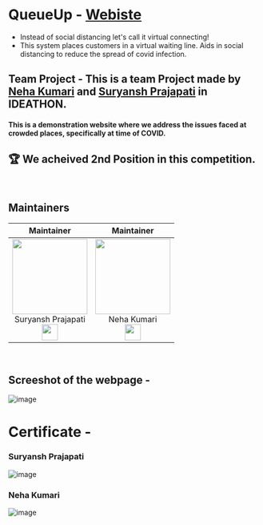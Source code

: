 # QueueUp - [Webiste](https://queue-up.vercel.app/)
- Instead of social distancing let's call it virtual connecting!
- This system places customers in a virtual waiting line. Aids in social distancing to reduce the spread of covid infection.

## Team Project - This is a team Project made by [Neha Kumari](https://github.com/NehaVns) and [Suryansh Prajapati](https://github.com/Suryansh1720001) in IDEATHON.

#### This is a demonstration website where we address the issues faced at crowded places, specifically at time of COVID.
## 🏆 We acheived 2nd Position in this competition. 

<br>

## Maintainers

| Maintainer   | Maintainer |
| :----------: | :----------: |
| <a href="https://github.com/Suryansh1720001"><img src="https://avatars.githubusercontent.com/Suryansh1720001" width=150px height=150px /></a><br>Suryansh Prajapati<br><a href="https://www.linkedin.com/in/itssuryansh/"><img src="https://t0.gstatic.com/images?q=tbn:ANd9GcRMCA3j2A8hfLl9p5UAU5nd9lvqLlNZvqoU4xOsZ192uH4IYS6X" width="32px" height="32px"></a> | <a href="https://github.com/NehaVns"><img src="https://avatars.githubusercontent.com/NehaVns" width=150px height=150px /></a><br>Neha Kumari<br><a href="https://www.linkedin.com/in/nehavns/"><img src="https://t0.gstatic.com/images?q=tbn:ANd9GcRMCA3j2A8hfLl9p5UAU5nd9lvqLlNZvqoU4xOsZ192uH4IYS6X" width="32px" height="32px"></a> |
<br>

## Screeshot of the webpage -

![image](https://user-images.githubusercontent.com/85965606/210623207-39f2855b-1004-43be-a1d8-725851ef7e0a.png)
<br>
# Certificate - 

### Suryansh Prajapati

![image](https://user-images.githubusercontent.com/85965606/210625412-22de988d-d086-4d8d-8252-65137ded70ee.png)
<br>
### Neha Kumari

![image](https://user-images.githubusercontent.com/85965606/210625508-0689eaaf-7e7b-4aae-a60a-b0ca2f570726.png)
